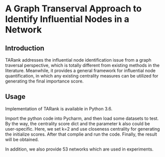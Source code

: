 # A Graph Transerval Approach to Identify Influential Nodes in a Network<br>

## Introduction<br>
TARank addresses the influential node identification issue from a graph traversal perspective, which is totally different from existing methods in the literature. Meanwhile, it provides a general framework for influential node quantification, in which any existing centrality measures can be utilized for generating the final importance score. 

## Usage<br>
Implementation of TARank is available in Python 3.6.<br>

Import the python code into Pycharm, and then load some datasets to test. By the way, the centrality score dict and the parameter k also could be user-specific. Here, we set k=2 and use closeness centrality for generating the initialize scores. After that complie and run the code. Finally, the result will be obtained.<br>

In addition, we also provide 53 networks which are used in experiments.
